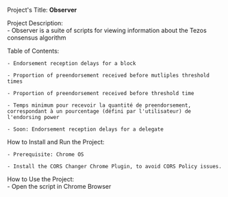 Project's Title: 
     **Observer** 

Project Description: \
    - Observer is a suite of scripts for viewing information about the Tezos consensus algorithm  

Table of Contents: 

    - Endorsement reception delays for a block 

    - Proportion of preendorsement received before mutliples threshold times 

    - Proportion of preendorsement received before threshold time 

    - Temps minimum pour recevoir la quantité de preendorsement, correspondant à un pourcentage (défini par l'utilisateur) de l'endorsing power 

    - Soon: Endorsement reception delays for a delegate 

How to Install and Run the Project: 

    - Prerequisite: Chrome OS 
    
    - Install the CORS Changer Chrome Plugin, to avoid CORS Policy issues. 
    

How to Use the Project: \
    - Open the script in Chrome Browser 
